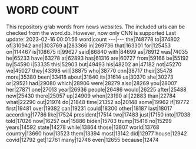 # WORD COUNT
This repository grab words from news websites. The included urls can be checked from the word.db.
However, now only CNN is supported
Last update: 2023-02-16 00:01:56
word|count
---|---
the|748778
to|374802
of|310942
and|303769
a|283366
in|269736
that|163301
for|125453
on|114467
is|108675
it|99627
said|86840
with|84699
as|78912
was|74035
he|65233
have|63278
at|62893
has|61316
are|60727
from|59166
be|55192
by|54590
i|53335
this|52903
but|49493
his|48202
an|47182
not|45270
we|45027
they|43398
will|38875
who|38770
cnn|38717
their|35478
more|35380
been|33418
about|31840
its|31614
us|30370
she|30273
or|29521
had|29080
which|28906
were|28279
also|28269
you|28007
her|27871
one|27013
year|26936
people|26486
would|26225
after|25488
new|25430
there|25057
up|24909
when|23190
all|22883
than|22784
what|22290
out|21974
do|21848
time|21352
so|20148
some|19962
if|19772
first|19481
over|19382
can|19231
could|18300
other|18187
last|18017
according|17786
like|17524
president|17514
two|17483
just|17150
into|17038
told|17026
now|16257
our|15886
biden|15703
trump|15416
no|15299
years|14592
state|14278
while|13864
those|13807
world|13768
country|13660
how|13523
them|13394
most|13142
did|12977
house|12942
covid|12792
get|12761
many|12746
even|12655
because|12474
